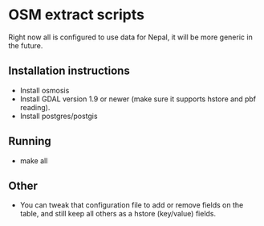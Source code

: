 OSM extract scripts
===================

Right now all is configured to use data for Nepal, it will be more generic in the future.

Installation instructions
-------------------------

 * Install osmosis
 * Install GDAL version 1.9 or newer (make sure it supports hstore and pbf reading).
 * Install postgres/postgis

Running
-------
 
 * make all

Other
-----

 * You can tweak that configuration file to add or remove fields on the table, and still keep all others as a hstore (key/value) fields.

